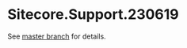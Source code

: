# Sitecore.Support.230619

See [master branch](https://github.com/sitecoresupport/Sitecore.Support.230619) for details.